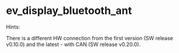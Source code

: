 # ev_display_bluetooth_ant

Hints:

There is a different HW connection from the first version (SW release v0.10.0) and the latest - with CAN (SW release v0.20.0).
